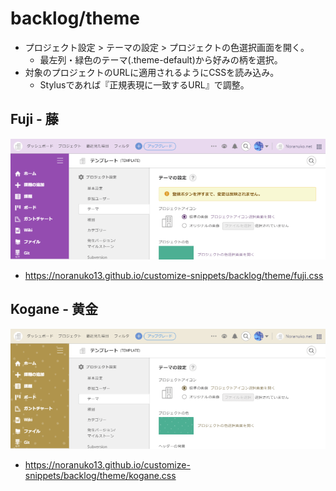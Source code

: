# backlog/theme

- プロジェクト設定 > テーマの設定 > プロジェクトの色選択画面を開く。
  - 最左列・緑色のテーマ(.theme-default)から好みの柄を選択。
- 対象のプロジェクトのURLに適用されるようにCSSを読み込み。
  - Stylusであれば『正規表現に一致するURL』で調整。


## Fuji - 藤

![Image](images/fuji.png)

- <https://noranuko13.github.io/customize-snippets/backlog/theme/fuji.css>


## Kogane - 黄金

![Image](images/kogane.png)

- <https://noranuko13.github.io/customize-snippets/backlog/theme/kogane.css>

